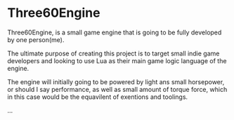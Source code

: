 # Three60Engine
Three60Engine, is a small game engine that is going to be fully developed by one person(me).

The ultimate purpose of creating this project is to target small indie game developers and looking to use Lua as their main game logic language of the engine.

The engine will initially going to be powered by light ans small horsepower, or should I say performance, as well as small amount of torque force, which in this case would be the equavilent of exentions and toolings. 

...
